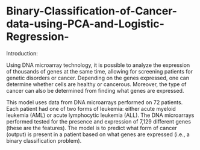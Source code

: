 # Binary-Classification-of-Cancer-data-using-PCA-and-Logistic-Regression-

Introduction:

Using DNA microarray technology, it is possible to analyze the expression of thousands of genes at 
the same time, allowing for screening patients for genetic disorders or cancer. Depending on the 
genes expressed, one can determine whether cells are healthy or cancerous. Moreover, the type of 
cancer can also be determined from finding what genes are expressed. 

This model uses data  from  DNA microarrays performed on 72 patients. Each patient had one of two forms of leukemia: either acute 
myeloid  leukemia  (AML)  or  acute  lymphocytic  leukemia  (ALL).  The  DNA  microarrays 
performed tested for the presence and expression of 7,129 different genes (these are the features). 
The model is to predict what form of cancer (output) is present in a patient based on 
what genes are expressed (i.e., a binary classification problem). 

